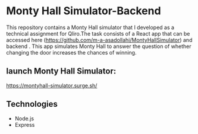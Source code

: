 # Monty Hall Simulator-Backend

This repository contains a Monty Hall simulator that I developed as a technical assignment for Qliro.The task consists of a React app that can be accessed here (https://github.com/m-a-asadollahi/MontyHallSimulator) and backend . This app simulates Monty Hall to answer the question of whether changing the door increases the chances of winning.

## launch Monty Hall Simulator:

https://montyhall-simulator.surge.sh/

## Technologies

- Node.js
- Express
